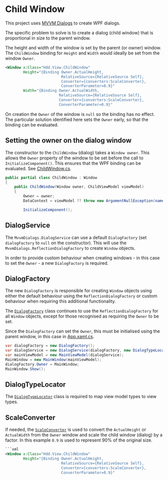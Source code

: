 # Child Window

This project uses [MVVM Dialogs](https://github.com/FantasticFiasco/mvvm-dialogs) to create WPF dialogs.

The specific problem to solve is to create a dialog (child window) that is proportional in size to the parent window.

The height and width of the window is set by the parent (or owner) window. The `ChildWindow` binding for `Height` and `Width` would ideally be set from the window `Owner`.

```xml
<Window x:Class="Hdd.View.ChildWindow"
        Height="{Binding Owner.ActualHeight,
                         RelativeSource={RelativeSource Self},
                         Converter={converters:ScaleConverter},
                         ConverterParameter=0.9}"
        Width="{Binding Owner.ActualWidth,
                        RelativeSource={RelativeSource Self},
                        Converter={converters:ScaleConverter},
                        ConverterParameter=0.9}"
```

On creation the `Owner` of the window is `null` so the binding has no effect. The particular solution identified here sets the `Owner` early, so that the binding can be evaluated.

## Setting the owner on the dialog window

The constructor to the `ChildWindow` (dialog) takes a `Window owner`. This allows the `Owner` property of the window to be set before the call to `InitializeComponent()`. This ensures that the WPF binding can be evaluated. See [ChildWindow.cs](./View/ChildWindow.xaml.cs).

```c#
public partial class ChildWindow : Window
{
    public ChildWindow(Window owner, ChildViewModel viewModel)
    {
        Owner = owner;
        DataContext = viewModel ?? throw new ArgumentNullException(nameof(viewModel));

        InitializeComponent();
```

## DialogService

The `MvvmDialogs.DialogService` can use a default `DialogFactory` (set `dialogFactory` to `null` on the constructor). This will use the `MvvmDialogs.ReflectionDialogFactory` to create `Window` objects.

In order to provide custom behaviour when creating windows - in this case to set the `Owner` - a new `DialogFactory` is required.

## DialogFactory

The new `DialogFactory` is responsible for creating `Window` objects using either the default behaviour using the `ReflectionDialogFactory` or custom behaviour when requiring this additional functionality.

The [`DialogFactory`](./View/DialogFactory.cs) class continues to use the `ReflectionDialogFactory` for all `Window` objects, except for those recognised as requiring the `Owner` to be set.

Since the `DialogFactory` can set the `Owner`, this must be initialised using the parent window, in this case in [App.xaml.cs](./WpfApp/App.xaml.cs).

```c#
var dialogFactory = new DialogFactory();
var dialogService = new DialogService(dialogFactory, new DialogTypeLocator());
var mainViewModel = new MainViewModel(dialogService);
MainWindow = new MainWindow(mainViewModel);
dialogFactory.Owner = MainWindow;
MainWindow.Show();
```

## DialogTypeLocator

The [`DialogTypeLocator`](./View/DialogTypeLocator.cs) class is required to map view model types to view types.

## ScaleConverter

If needed, the [`ScaleConverter`](./View/Converters/ScaleConverters.cs) is used to convert the `ActualHeight` or `ActualWidth` from the `Owner` window and scale the child window (dialog) by a factor. In this example `0.9` is used to represent 90% of the original size.

```xml
```xml
<Window x:Class="Hdd.View.ChildWindow"
        Height="{Binding Owner.ActualHeight,
                         RelativeSource={RelativeSource Self},
                         Converter={converters:ScaleConverter},
                         ConverterParameter=0.9}"
```
